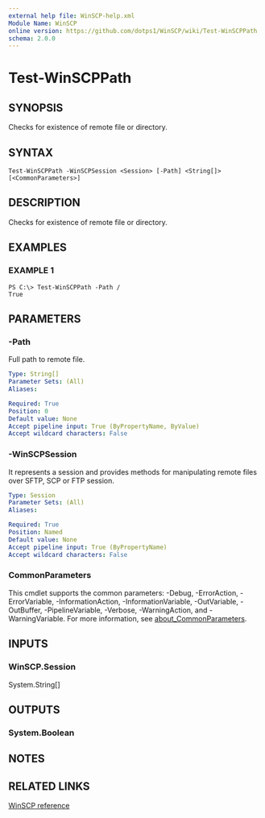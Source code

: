 ```yaml
---
external help file: WinSCP-help.xml
Module Name: WinSCP
online version: https://github.com/dotps1/WinSCP/wiki/Test-WinSCPPath
schema: 2.0.0
---
```


# Test-WinSCPPath

## SYNOPSIS
Checks for existence of remote file or directory.

## SYNTAX

```
Test-WinSCPPath -WinSCPSession <Session> [-Path] <String[]> [<CommonParameters>]
```

## DESCRIPTION
Checks for existence of remote file or directory.

## EXAMPLES

### EXAMPLE 1
```
PS C:\> Test-WinSCPPath -Path /
True
```

## PARAMETERS

### -Path
Full path to remote file.

```yaml
Type: String[]
Parameter Sets: (All)
Aliases:

Required: True
Position: 0
Default value: None
Accept pipeline input: True (ByPropertyName, ByValue)
Accept wildcard characters: False
```

### -WinSCPSession
It represents a session and provides methods for manipulating remote files over SFTP, SCP or FTP session.

```yaml
Type: Session
Parameter Sets: (All)
Aliases:

Required: True
Position: Named
Default value: None
Accept pipeline input: True (ByPropertyName)
Accept wildcard characters: False
```

### CommonParameters
This cmdlet supports the common parameters: -Debug, -ErrorAction, -ErrorVariable, -InformationAction, -InformationVariable, -OutVariable, -OutBuffer, -PipelineVariable, -Verbose, -WarningAction, and -WarningVariable. For more information, see [about_CommonParameters](http://go.microsoft.com/fwlink/?LinkID=113216).

## INPUTS

### WinSCP.Session
System.String\[\]

## OUTPUTS

### System.Boolean

## NOTES

## RELATED LINKS

[WinSCP reference](https://winscp.net/eng/docs/library_session_fileexists)


